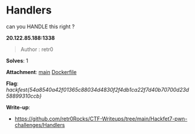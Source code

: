 # Handlers

can you HANDLE this right ?

**20.122.85.188:1338**

> Author : retr0

**Solves**: 1

**Attachment**: [main](main) [Dockerfile](Dockerfile)

**Flag**:  *hackfest{54a8540a42f01365c88034d4830f2f4db1ca22f7d40b70700d23d58899310ccb}*

**Write-up**:
- https://github.com/retr0Rocks/CTF-Writeups/tree/main/Hackfet7-pwn-challenges/Handlers
